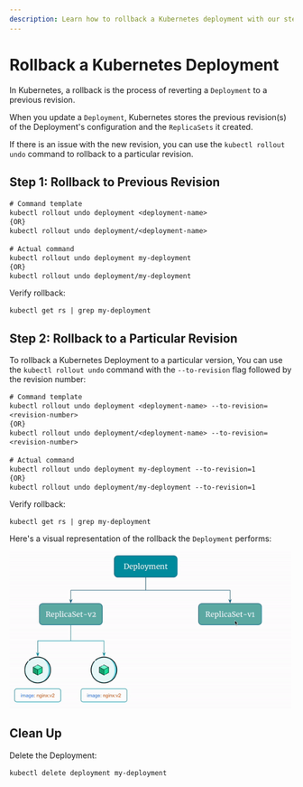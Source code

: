 ```yaml
---
description: Learn how to rollback a Kubernetes deployment with our step-by-step guide. Master the art of reversing changes in your application deployments.
---
```


# Rollback a Kubernetes Deployment

In Kubernetes, a rollback is the process of reverting a `Deployment` to a previous revision.

When you update a `Deployment`, Kubernetes stores the previous revision(s) of the Deployment's configuration and the `ReplicaSets` it created.

If there is an issue with the new revision, you can use the `kubectl rollout undo` command to rollback to a particular revision.


## Step 1: Rollback to Previous Revision

```
# Command template
kubectl rollout undo deployment <deployment-name>
{OR}
kubectl rollout undo deployment/<deployment-name>

# Actual command
kubectl rollout undo deployment my-deployment
{OR}
kubectl rollout undo deployment/my-deployment
```

Verify rollback:

```
kubectl get rs | grep my-deployment
```


## Step 2: Rollback to a Particular Revision

To rollback a Kubernetes Deployment to a particular version, You can use the `kubectl rollout undo` command with the `--to-revision` flag followed by the revision number:

```
# Command template
kubectl rollout undo deployment <deployment-name> --to-revision=<revision-number>
{OR}
kubectl rollout undo deployment/<deployment-name> --to-revision=<revision-number>

# Actual command
kubectl rollout undo deployment my-deployment --to-revision=1
{OR}
kubectl rollout undo deployment/my-deployment --to-revision=1
```

Verify rollback:

```
kubectl get rs | grep my-deployment
```

Here's a visual representation of the rollback the `Deployment` performs:

<p align="left">
    <img src="../../../../assets/eks-course-images/deployment/rollback-using-deployment.gif" alt="Rollback Using Deployment" width="500" />
</p>


## Clean Up

Delete the Deployment:

```
kubectl delete deployment my-deployment
```